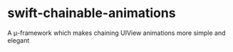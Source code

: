 # swift-chainable-animations
A μ-framework which makes chaining UIView animations more simple and elegant
